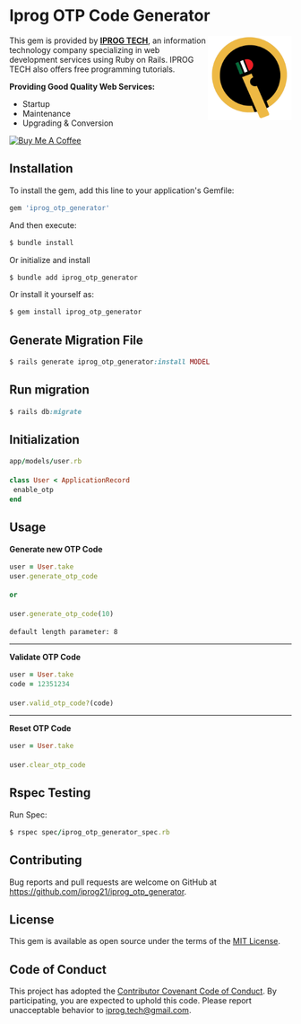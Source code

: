 # Iprog OTP Code Generator

<img src="https://github.com/IPROG-TECH/media-files/blob/main/iprogtech-logo.png" width="150" alt="IPROG TECH" align="right" />

This gem is provided by [**IPROG TECH**](https://www.iprog.tech/), an information technology company specializing in web development services using Ruby on Rails. IPROG TECH also offers free programming tutorials.

**Providing Good Quality Web Services:**
- Startup
- Maintenance
- Upgrading & Conversion


<a href="https://www.buymeacoffee.com/iprog21" target="_blank"><img src="https://cdn.buymeacoffee.com/buttons/v2/default-yellow.png" alt="Buy Me A Coffee" style="height: 60px !important;width: 217px !important;" ></a>

## Installation

To install the gem, add this line to your application's Gemfile:
```ruby
gem 'iprog_otp_generator'
```

And then execute:
```ruby
$ bundle install
```

Or initialize and install
```ruby
$ bundle add iprog_otp_generator
```

Or install it yourself as:
```ruby
$ gem install iprog_otp_generator
```

## Generate Migration File
```ruby
$ rails generate iprog_otp_generator:install MODEL
```

## Run migration
```ruby
$ rails db:migrate
```

## Initialization
```ruby
app/models/user.rb

class User < ApplicationRecord
 enable_otp
end
```

## Usage

**Generate new OTP Code**
```ruby
user = User.take
user.generate_otp_code

or 

user.generate_otp_code(10)
```
`default length parameter: 8`

---

**Validate OTP Code**
```ruby
user = User.take
code = 12351234

user.valid_otp_code?(code)
```

---

**Reset OTP Code**
```ruby
user = User.take

user.clear_otp_code
```


## Rspec Testing
Run Spec:
```ruby
$ rspec spec/iprog_otp_generator_spec.rb
```

## Contributing
Bug reports and pull requests are welcome on GitHub at https://github.com/iprog21/iprog_otp_generator.

## License
This gem is available as open source under the terms of the [MIT License](./LICENSE.txt).

## Code of Conduct
This project has adopted the [Contributor Covenant Code of Conduct](./CODE_OF_CONDUCT.md). By participating, you are expected to uphold this code. Please report unacceptable behavior to iprog.tech@gmail.com.
